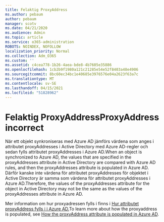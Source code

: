 ```yaml
---
title: Felaktig ProxyAddress
ms.author: pebaum
author: pebaum
manager: scotv
ms.date: 04/21/2020
ms.audience: Admin
ms.topic: article
ms.service: o365-administration
ROBOTS: NOINDEX, NOFOLLOW
localization_priority: Normal
ms.collection: Adm_O365
ms.custom: ''
ms.assetid: c4cea778-1b26-4aea-bde8-4b7605e35886
ms.openlocfilehash: 1cb2b9f1980a121c21285e54e52f8403a48e4906
ms.sourcegitcommit: 8bc60ec34bc1e40685e3976576e04a2623f63a7c
ms.translationtype: MT
ms.contentlocale: sv-SE
ms.lasthandoff: 04/15/2021
ms.locfileid: "51828962"
---
```

# <a name="proxyaddress-incorrect"></a><span data-ttu-id="1dcdd-102">Felaktig ProxyAddress</span><span class="sxs-lookup"><span data-stu-id="1dcdd-102">ProxyAddress incorrect</span></span>

<span data-ttu-id="1dcdd-103">När ett objekt synkroniseras med Azure AD jämförs värdena som anges i attributet proxyAddresses i Active Directory med Azure AD-regler och sedan fylls attributet proxyAddresses i Azure AD.</span><span class="sxs-lookup"><span data-stu-id="1dcdd-103">When an object is synchronized to Azure AD, the values that are specified in the proxyAddresses attribute in Active Directory are compared with Azure AD rules, and then the proxyAddresses attribute is populated in Azure AD.</span></span> <span data-ttu-id="1dcdd-104">Därför kanske inte värdena för attributet proxyAddresses för objektet i Active Directory är samma som värdena för attributet proxyAddresses i Azure AD.</span><span class="sxs-lookup"><span data-stu-id="1dcdd-104">Therefore, the values of the proxyAddresses attribute for the object in Active Directory may not be the same as the values of the proxyAddresses attribute in Azure AD.</span></span>
  
<span data-ttu-id="1dcdd-105">Mer information om hur proxyadressen fylls i finns i [Hur attributet proxyAddress fylls i i Azure AD.](https://support.microsoft.com/help/3190357/how-the-proxyaddresses-attribute-is-populated-in-azure-ad)</span><span class="sxs-lookup"><span data-stu-id="1dcdd-105">To learn more about how the proxyaddress is populated, see [How the proxyAddress attribute is populated in Azure AD](https://support.microsoft.com/help/3190357/how-the-proxyaddresses-attribute-is-populated-in-azure-ad).</span></span>
  

